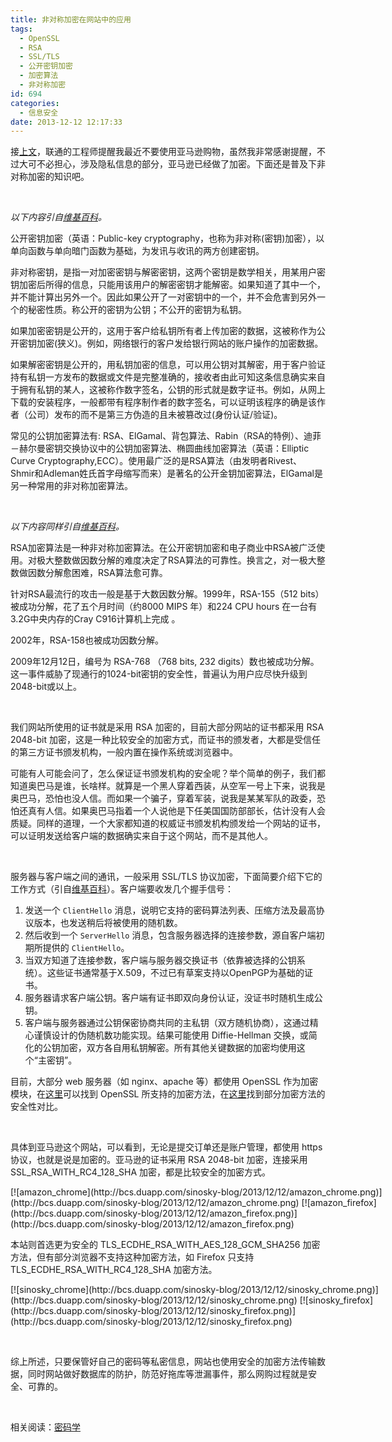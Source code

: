 ```yaml
---
title: 非对称加密在网站中的应用
tags:
  - OpenSSL
  - RSA
  - SSL/TLS
  - 公开密钥加密
  - 加密算法
  - 非对称加密
id: 694
categories:
  - 信息安全
date: 2013-12-12 12:17:33
---
```


接[上文](/fuck-china-unicom.html)，联通的工程师提醒我最近不要使用亚马逊购物，虽然我非常感谢提醒，不过大可不必担心，涉及隐私信息的部分，亚马逊已经做了加密。下面还是普及下非对称加密的知识吧。

&nbsp;

_以下内容引自[维基百科](https://zh.wikipedia.org/wiki/%E5%85%AC%E5%BC%80%E5%AF%86%E9%92%A5%E5%8A%A0%E5%AF%86)。_

公开密钥加密（英语：Public-key cryptography，也称为非对称(密钥)加密），以单向函数与单向暗门函数为基础，为发讯与收讯的两方创建密钥。

非对称密钥，是指一对加密密钥与解密密钥，这两个密钥是数学相关，用某用户密钥加密后所得的信息，只能用该用户的解密密钥才能解密。如果知道了其中一个，并不能计算出另外一个。因此如果公开了一对密钥中的一个，并不会危害到另外一个的秘密性质。称公开的密钥为公钥；不公开的密钥为私钥。

如果加密密钥是公开的，这用于客户给私钥所有者上传加密的数据，这被称作为公开密钥加密(狭义)。例如，网络银行的客户发给银行网站的账户操作的加密数据。

如果解密密钥是公开的，用私钥加密的信息，可以用公钥对其解密，用于客户验证持有私钥一方发布的数据或文件是完整准确的，接收者由此可知这条信息确实来自于拥有私钥的某人，这被称作数字签名，公钥的形式就是数字证书。例如，从网上下载的安装程序，一般都带有程序制作者的数字签名，可以证明该程序的确是该作者（公司）发布的而不是第三方伪造的且未被篡改过(身份认证/验证)。

常见的公钥加密算法有: RSA、ElGamal、背包算法、Rabin（RSA的特例）、迪菲－赫尔曼密钥交换协议中的公钥加密算法、椭圆曲线加密算法（英语：Elliptic Curve Cryptography,ECC）。使用最广泛的是RSA算法（由发明者Rivest、Shmir和Adleman姓氏首字母缩写而来）是著名的公开金钥加密算法，ElGamal是另一种常用的非对称加密算法。

&nbsp;

_以下内容同样引自[维基百科](https://zh.wikipedia.org/wiki/RSA%E5%8A%A0%E5%AF%86%E6%BC%94%E7%AE%97%E6%B3%95)。_

RSA加密算法是一种非对称加密算法。在公开密钥加密和电子商业中RSA被广泛使用。对极大整数做因数分解的难度决定了RSA算法的可靠性。换言之，对一极大整数做因数分解愈困难，RSA算法愈可靠。

针对RSA最流行的攻击一般是基于大数因数分解。1999年，RSA-155（512 bits）被成功分解，花了五个月时间（约8000 MIPS 年）和224 CPU hours 在一台有3.2G中央内存的Cray C916计算机上完成 。

2002年，RSA-158也被成功因数分解。

2009年12月12日，编号为 RSA-768 （768 bits, 232 digits）数也被成功分解。这一事件威胁了现通行的1024-bit密钥的安全性，普遍认为用户应尽快升级到2048-bit或以上。

&nbsp;

我们网站所使用的证书就是采用 RSA 加密的，目前大部分网站的证书都采用 RSA 2048-bit 加密，这是一种比较安全的加密方式，而证书的颁发者，大都是受信任的第三方证书颁发机构，一般内置在操作系统或浏览器中。

可能有人可能会问了，怎么保证证书颁发机构的安全呢？举个简单的例子，我们都知道奥巴马是谁，长啥样。就算是一个黑人穿着西装，从空军一号上下来，说我是奥巴马，恐怕也没人信。而如果一个骗子，穿着军装，说我是某某军队的政委，恐怕还真有人信。如果奥巴马指着一个人说他是下任美国国防部部长，估计没有人会质疑。同样的道理，一个大家都知道的权威证书颁发机构颁发给一个网站的证书，可以证明发送给客户端的数据确实来自于这个网站，而不是其他人。

&nbsp;

服务器与客户端之间的通讯，一般采用 SSL/TLS 协议加密，下面简要介绍下它的工作方式（引自[维基百科](https://zh.wikipedia.org/wiki/%E5%AE%89%E5%85%A8%E5%A5%97%E6%8E%A5%E5%B1%82)）。客户端要收发几个握手信号：

1.  发送一个 `ClientHello` 消息，说明它支持的密码算法列表、压缩方法及最高协议版本，也发送稍后将被使用的随机数。
2.  然后收到一个 `ServerHello` 消息，包含服务器选择的连接参数，源自客户端初期所提供的 `ClientHello`。
3.  当双方知道了连接参数，客户端与服务器交换证书（依靠被选择的公钥系统）。这些证书通常基于X.509，不过已有草案支持以OpenPGP为基础的证书。
4.  服务器请求客户端公钥。客户端有证书即双向身份认证，没证书时随机生成公钥。
5.  客户端与服务器通过公钥保密协商共同的主私钥（双方随机协商），这通过精心谨慎设计的伪随机数功能实现。结果可能使用 Diffie-Hellman 交换，或简化的公钥加密，双方各自用私钥解密。所有其他关键数据的加密均使用这个“主密钥”。

目前，大部分 web 服务器（如 nginx、apache 等）都使用 OpenSSL 作为加密模块，在[这里](https://www.openssl.org/docs/apps/ciphers.html)可以找到 OpenSSL 所支持的加密方法，在[这里](http://www.techstacks.com/howto/j2se5_ssl_cipher_strength.html)找到部分加密方法的安全性对比。

&nbsp;

具体到亚马逊这个网站，可以看到，无论是提交订单还是账户管理，都使用 https 协议，也就是说是加密的。亚马逊的证书采用 RSA 2048-bit 加密，连接采用 SSL_RSA_WITH_RC4_128_SHA 加密，都是比较安全的加密方式。

<div style="overflow: hidden; width: 656px; margin: 0 auto;">
[![amazon_chrome](http://bcs.duapp.com/sinosky-blog/2013/12/12/amazon_chrome.png)](http://bcs.duapp.com/sinosky-blog/2013/12/12/amazon_chrome.png) [![amazon_firefox](http://bcs.duapp.com/sinosky-blog/2013/12/12/amazon_firefox.png)](http://bcs.duapp.com/sinosky-blog/2013/12/12/amazon_firefox.png)
</div>

本站则首选更为安全的 TLS_ECDHE_RSA_WITH_AES_128_GCM_SHA256 加密方法，但有部分浏览器不支持这种加密方法，如 Firefox 只支持 TLS_ECDHE_RSA_WITH_RC4_128_SHA 加密方法。

<div style="overflow: hidden; width: 656px; margin: 0 auto;">
[![sinosky_chrome](http://bcs.duapp.com/sinosky-blog/2013/12/12/sinosky_chrome.png)](http://bcs.duapp.com/sinosky-blog/2013/12/12/sinosky_chrome.png)  [![sinosky_firefox](http://bcs.duapp.com/sinosky-blog/2013/12/12/sinosky_firefox.png)](http://bcs.duapp.com/sinosky-blog/2013/12/12/sinosky_firefox.png)
</div>

&nbsp;

综上所述，只要保管好自己的密码等私密信息，网站也使用安全的加密方法传输数据，同时网站做好数据库的防护，防范好拖库等泄漏事件，那么网购过程就是安全、可靠的。

&nbsp;

相关阅读：[密码学](https://zh.wikipedia.org/wiki/%E5%AF%86%E7%A0%81%E5%AD%A6)